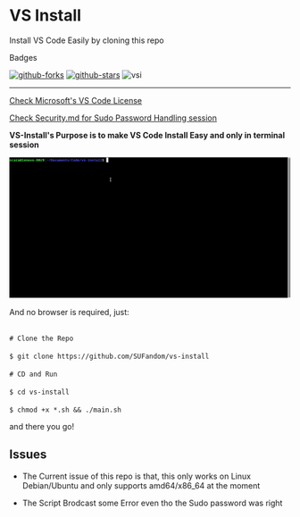 # VS Install

Install VS Code Easily by cloning this repo

Badges

[![github-forks](https://img.shields.io/github/forks/SUFandom/vs-install?label=Fork&style=appveyor&logo=github)](https://github.com/SUFandom/vs-install) [![github-stars](https://img.shields.io/github/stars/SUFandom/vs-install?style=appveyor&logo=github)](https://github.com/SUFandom/vs-install) ![vsi](https://img.shields.io/badge/VS--Code--Version-1.81-BrightGreen)

---

[Check Microsoft's VS Code License](https://code.visualstudio.com/license?lang=en)

[Check Security.md for Sudo Password Handling session](Security.md)

**VS-Install's Purpose is to make VS Code Install Easy and only in terminal session**

![img1_gif](img/1.gif)

And no browser is required, just:

```

# Clone the Repo

$ git clone https://github.com/SUFandom/vs-install

# CD and Run

$ cd vs-install

$ chmod +x *.sh && ./main.sh 

```

and there you go!

## Issues

- The Current issue of this repo is that, this only works on Linux Debian/Ubuntu and only supports amd64/x86_64 at the moment

- The Script Brodcast some Error even tho the Sudo password was right
